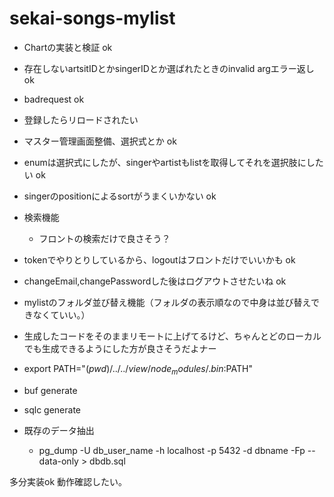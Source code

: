 # sekai-songs-mylist

- Chartの実装と検証 ok
- 存在しないartsitIDとかsingerIDとか選ばれたときのinvalid argエラー返し ok
- badrequest ok
- 登録したらリロードされたい
- マスター管理画面整備、選択式とか ok
- enumは選択式にしたが、singerやartistもlistを取得してそれを選択肢にしたい ok
- singerのpositionによるsortがうまくいかない ok
- 検索機能
  - フロントの検索だけで良さそう？
- tokenでやりとりしているから、logoutはフロントだけでいいかも ok
- changeEmail,changePasswordした後はログアウトさせたいね ok
- mylistのフォルダ並び替え機能（フォルダの表示順なので中身は並び替えできなくていい。）

- 生成したコードをそのままリモートに上げてるけど、ちゃんとどのローカルでも生成できるようにした方が良さそうだよナー

- export PATH="$(pwd)/../../view/node_modules/.bin:$PATH"
- buf generate
- sqlc generate
- 既存のデータ抽出
  - pg_dump -U db_user_name -h localhost -p 5432 -d dbname -Fp --data-only > dbdb.sql

多分実装ok 動作確認したい。
